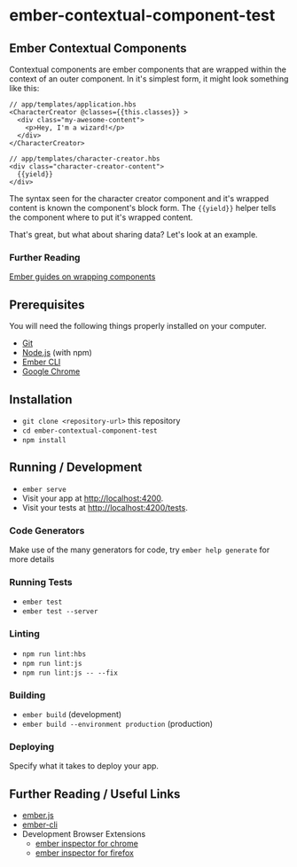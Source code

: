 # ember-contextual-component-test

## Ember Contextual Components
Contextual components are ember components that are wrapped within the context of an outer component.
In it's simplest form, it might look something like this:
```
// app/templates/application.hbs
<CharacterCreator @classes={{this.classes}} >
  <div class="my-awesome-content">
    <p>Hey, I'm a wizard!</p>
  </div>
</CharacterCreator>

// app/templates/character-creator.hbs
<div class="character-creator-content">
  {{yield}}
</div>
```
The syntax seen for the character creator component and it's wrapped content is known the component's
block form. The `{{yield}}` helper tells the component where to put it's wrapped content. 

That's great, but what about sharing data? Let's look at an example.

### Further Reading
[Ember guides on wrapping components](https://guides.emberjs.com/release/components/wrapping-content-in-a-component/)

## Prerequisites

You will need the following things properly installed on your computer.

* [Git](https://git-scm.com/)
* [Node.js](https://nodejs.org/) (with npm)
* [Ember CLI](https://ember-cli.com/)
* [Google Chrome](https://google.com/chrome/)

## Installation

* `git clone <repository-url>` this repository
* `cd ember-contextual-component-test`
* `npm install`

## Running / Development

* `ember serve`
* Visit your app at [http://localhost:4200](http://localhost:4200).
* Visit your tests at [http://localhost:4200/tests](http://localhost:4200/tests).

### Code Generators

Make use of the many generators for code, try `ember help generate` for more details

### Running Tests

* `ember test`
* `ember test --server`

### Linting

* `npm run lint:hbs`
* `npm run lint:js`
* `npm run lint:js -- --fix`

### Building

* `ember build` (development)
* `ember build --environment production` (production)

### Deploying

Specify what it takes to deploy your app.

## Further Reading / Useful Links

* [ember.js](https://emberjs.com/)
* [ember-cli](https://ember-cli.com/)
* Development Browser Extensions
  * [ember inspector for chrome](https://chrome.google.com/webstore/detail/ember-inspector/bmdblncegkenkacieihfhpjfppoconhi)
  * [ember inspector for firefox](https://addons.mozilla.org/en-US/firefox/addon/ember-inspector/)
